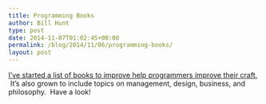 ```yaml
---
title: Programming Books
author: Bill Hunt
type: post
date: 2014-11-07T01:02:45+00:00
permalink: /blog/2014/11/06/programming-books/
layout: post
---
```

[I&#8217;ve started a list of books to improve help programmers improve their craft.][1]  It&#8217;s also grown to include topics on management, design, business, and philosophy.  Have a look!

 [1]: https://gist.github.com/krues8dr/4a947e2a439a54eb22e9 "Programming Books - a list by Krues8dr"